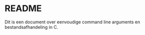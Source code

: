 # README #

Dit is een document over eenvoudige command line arguments en bestandsafhandeling in C.
